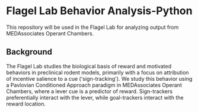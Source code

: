 # Flagel Lab Behavior Analysis-Python
This repository will be used in the Flagel Lab for analyzing output from MEDAssociates Operant Chambers. 

## Background
The Flagel Lab studies the biological basis of reward and motivated behaviors in preclinical rodent models, primarily 
with a focus on attribution of incentive salience to a cue ('sign-tracking'). 
We study this behavior using a Pavlovian Conditioned Approach paradigm in MEDAssociates Operant Chambers, where a lever 
cue is a predictor of reward. Sign-trackers preferentially interact with the lever, while goal-trackers interact with 
the reward location.